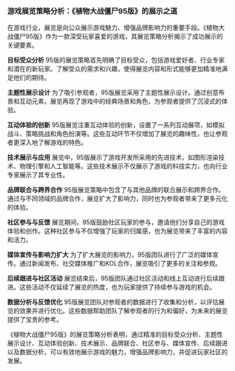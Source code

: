 ### 游戏展览策略分析：《植物大战僵尸95版》的展示之道

在游戏行业，展览是向公众展示游戏魅力、增强品牌影响力的重要手段。《植物大战僵尸95版》作为一款深受玩家喜爱的游戏，其展览策略分析揭示了成功展示的关键要素。

**目标受众分析**
95版的展览策略首先明确了目标受众，包括游戏爱好者、行业专家和潜在的新玩家。了解受众的需求和兴趣，使得展览内容和形式能够更加精准地满足他们的期待。

**主题性展示设计**
为了吸引参观者，95版展览采用了主题性展示设计。通过创意布景和互动元素，展览再现了游戏中的经典场景和角色，为参观者提供了沉浸式的体验。

**互动体验的创新**
95版展览注重互动体验的创新，设置了一系列互动展项，如模拟战斗、策略挑战和角色扮演等。这些互动环节不仅增加了展览的趣味性，也让参观者更深入地了解游戏的特色。

**技术展示与应用**
展览中，95版展示了游戏开发所采用的先进技术，如图形渲染技术、物理引擎和人工智能等。这些技术展示不仅展示了游戏的科技实力，也向行业专家展示了其专业性。

**品牌联合与跨界合作**
95版展览策略中包含了与其他品牌的联合展示和跨界合作。通过与不同领域的品牌合作，展览扩大了影响力，同时也为参观者带来了更多元化的体验。

**社区参与与反馈**
展览期间，95版鼓励社区玩家的参与，邀请他们分享自己的游戏体验和创作。这种社区参与不仅增强了玩家的归属感，也为展览带来了丰富的内容和活力。

**媒体宣传与影响力扩大**
为了扩大展览的影响力，95版团队进行了广泛的媒体宣传。通过新闻发布、社交媒体推广和KOL合作，展览吸引了更多的关注和参观。

**后续跟进与社区活动**
展览结束后，95版团队通过社区活动和线上互动进行后续跟进。这些活动不仅延续了展览的热度，也为玩家提供了持续参与游戏的机会。

**数据分析与反馈优化**
95版展览团队对参观者的数据进行了收集和分析，以评估展览的效果并进行优化。这些数据帮助团队了解参观者的行为和偏好，为未来的展览提供了宝贵的参考。

《植物大战僵尸95版》的展览策略分析表明，通过精准的目标受众分析、主题性展示设计、互动体验创新、技术展示、品牌联合、社区参与、媒体宣传、后续跟进以及数据分析，可以有效地展示游戏的魅力，增强品牌影响力，并促进玩家社区的发展。